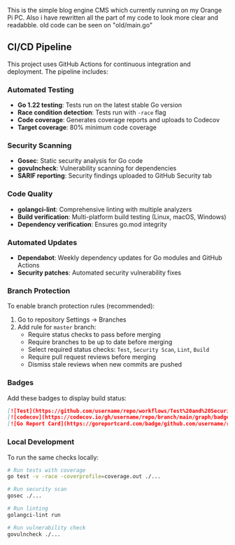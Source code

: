 This is the simple blog engine CMS which currently running on my Orange Pi PC.
Also i have rewritten all the part of my code to look more clear and readabble. old code can be seen on "old/main.go"
## CI/CD Pipeline

This project uses GitHub Actions for continuous integration and deployment. The pipeline includes:

### Automated Testing
- **Go 1.22 testing**: Tests run on the latest stable Go version
- **Race condition detection**: Tests run with `-race` flag
- **Code coverage**: Generates coverage reports and uploads to Codecov
- **Target coverage**: 80% minimum code coverage

### Security Scanning
- **Gosec**: Static security analysis for Go code
- **govulncheck**: Vulnerability scanning for dependencies
- **SARIF reporting**: Security findings uploaded to GitHub Security tab

### Code Quality
- **golangci-lint**: Comprehensive linting with multiple analyzers
- **Build verification**: Multi-platform build testing (Linux, macOS, Windows)
- **Dependency verification**: Ensures go.mod integrity

### Automated Updates
- **Dependabot**: Weekly dependency updates for Go modules and GitHub Actions
- **Security patches**: Automated security vulnerability fixes

### Branch Protection
To enable branch protection rules (recommended):

1. Go to repository Settings → Branches
2. Add rule for `master` branch:
   - Require status checks to pass before merging
   - Require branches to be up to date before merging
   - Select required status checks: `Test`, `Security Scan`, `Lint`, `Build`
   - Require pull request reviews before merging
   - Dismiss stale reviews when new commits are pushed

### Badges
Add these badges to display build status:

```markdown
[![Test](https://github.com/username/repo/workflows/Test%20and%20Security/badge.svg)](https://github.com/username/repo/actions)
[![codecov](https://codecov.io/gh/username/repo/branch/main/graph/badge.svg)](https://codecov.io/gh/username/repo)
[![Go Report Card](https://goreportcard.com/badge/github.com/username/repo)](https://goreportcard.com/report/github.com/username/repo)
```

### Local Development
To run the same checks locally:

```bash
# Run tests with coverage
go test -v -race -coverprofile=coverage.out ./...

# Run security scan
gosec ./...

# Run linting
golangci-lint run

# Run vulnerability check
govulncheck ./...
```